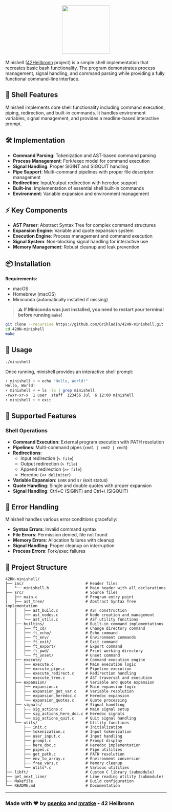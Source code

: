 <div align="center">

# <img src="https://github.com/Grihladin/42-project-badges/blob/main/badges/minishelle.png" width="150" height="150"> 

</div>

Minishell ([42Heilbronn](https://www.42heilbronn.de/en/) project) is a simple shell implementation that recreates basic bash functionality. The program demonstrates process management, signal handling, and command parsing while providing a fully functional command-line interface.

## 🐚 Shell Features

Minishell implements core shell functionality including command execution, piping, redirection, and built-in commands. It handles environment variables, signal management, and provides a readline-based interactive prompt.

## 🛠️ Implementation

- **Command Parsing**: Tokenization and AST-based command parsing
- **Process Management**: Fork/exec model for command execution
- **Signal Handling**: Proper SIGINT and SIGQUIT handling
- **Pipe Support**: Multi-command pipelines with proper file descriptor management
- **Redirection**: Input/output redirection with heredoc support
- **Built-ins**: Implementation of essential shell built-in commands
- **Environment**: Variable expansion and environment management

## ⚡ Key Components

- **AST Parser**: Abstract Syntax Tree for complex command structures
- **Expansion Engine**: Variable and quote expansion system
- **Execution Engine**: Process management and command execution
- **Signal System**: Non-blocking signal handling for interactive use
- **Memory Management**: Robust cleanup and leak prevention

## 📦 Installation

**Requirements:**
- macOS
- Homebrew (macOS)
- Miniconda (automatically installed if missing)

> **⚠️ If Miniconda was just installed, you need to restart your terminal before running `make`!**

```bash
git clone --recursive https://github.com/Grihladin/42HN-minishell.git
cd 42HN-minishell
make
```
## 🚀 Usage

```bash
./minishell
```

Once running, minishell provides an interactive shell prompt:

```bash
⚡️ minishell ⚡️ ➜ echo "Hello, World!"
Hello, World!
⚡️ minishell ⚡️ ➜ ls -la | grep minishell
-rwxr-xr-x  1 user  staff  123456 Jul  6 12:00 minishell
⚡️ minishell ⚡️ ➜ exit
```

## 🎯 Supported Features

### Shell Operations
- **Command Execution**: External program execution with PATH resolution
- **Pipelines**: Multi-command pipes (`cmd1 | cmd2 | cmd3`)
- **Redirections**: 
  - Input redirection (`< file`)
  - Output redirection (`> file`)
  - Append redirection (`>> file`)
  - Heredoc (`<< delimiter`)
- **Variable Expansion**: `$VAR` and `$?` (exit status)
- **Quote Handling**: Single and double quotes with proper expansion
- **Signal Handling**: Ctrl+C (SIGINT) and Ctrl+\ (SIGQUIT)

## 🚨 Error Handling

Minishell handles various error conditions gracefully:

- **Syntax Errors**: Invalid command syntax
- **File Errors**: Permission denied, file not found
- **Memory Errors**: Allocation failures with cleanup
- **Signal Handling**: Proper cleanup on interruption
- **Process Errors**: Fork/exec failures

## 📁 Project Structure

```
42HN-minishell/
├── inc/                           # Header files
│   └── minishell.h                # Main header with all declarations
├── src/                           # Source files
│   ├── main.c                     # Program entry point
│   ├── ast_tree/                  # Abstract Syntax Tree implementation
│   │   ├── ast_build.c            # AST construction
│   │   ├── ast_nodes.c            # Node creation and management
│   │   └── ast_utils.c            # AST utility functions
│   ├── builtins/                  # Built-in command implementations
│   │   ├── ft_cd/                 # Change directory command
│   │   ├── ft_echo/               # Echo command
│   │   ├── ft_env/                # Environment commands
│   │   ├── ft_exit/               # Exit command
│   │   ├── ft_export/             # Export command
│   │   ├── ft_pwd/                # Print working directory
│   │   └── ft_unset/              # Unset command
│   ├── execute/                   # Command execution engine
│   │   ├── execute.c              # Main execution logic
│   │   ├── execute_pipe.c         # Pipeline execution
│   │   ├── execute_redirect.c     # Redirection handling
│   │   └── execute_tree.c         # AST traversal and execution
│   ├── expansion/                 # Variable and quote expansion
│   │   ├── expansion.c            # Main expansion logic
│   │   ├── expansion_get_var.c    # Variable resolution
│   │   ├── expansion_heredoc.c    # Heredoc expansion
│   │   └── expansion_quotes.c     # Quote processing
│   ├── signals/                   # Signal handling
│   │   ├── sig_actions.c          # Main signal setup
│   │   ├── sig_actions_here_doc.c # Heredoc signals
│   │   └── sig_actions_quit.c     # Quit signal handling
│   └── utils/                     # Utility functions
│       ├── init.c                 # Initialization
│       ├── tokenization.c         # Input tokenization
│       ├── user_input.c           # Input handling
│       ├── prompt.c               # Prompt display
│       ├── here_doc.c             # Heredoc implementation
│       ├── pipes.c                # Pipe utilities
│       ├── get_path.c             # PATH resolution
│       ├── env_to_array.c         # Environment conversion
│       ├── free_vars.c            # Memory cleanup
│       └── utils*.c               # Various utilities
├── libft/                         # Custom C library (submodule)
├── get_next_line/                 # Line reading utility (submodule)
├── Makefile                       # Build configuration
└── README.md                      # Documentation
```

---

### Made with ❤️ by [psenko](https://github.com/plavik) and [mratke](https://github.com/Grihladin) - 42 Heilbronn
